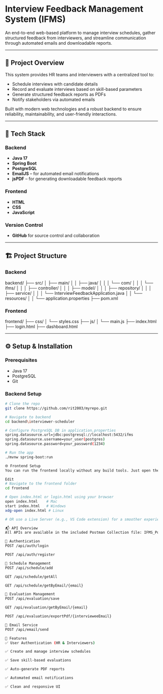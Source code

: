 # Interview Feedback Management System (IFMS)

An end-to-end web-based platform to manage interview schedules, gather structured feedback from interviewers, and streamline communication through automated emails and downloadable reports.

---

## 📌 Project Overview

This system provides HR teams and interviewers with a centralized tool to:
- Schedule interviews with candidate details
- Record and evaluate interviews based on skill-based parameters
- Generate structured feedback reports as PDFs
- Notify stakeholders via automated emails

Built with modern web technologies and a robust backend to ensure reliability, maintainability, and user-friendly interactions.

---

## 🚀 Tech Stack

### Backend
- **Java 17**
- **Spring Boot**
- **PostgreSQL**
- **EmailJS** – for automated email notifications
- **jsPDF** – for generating downloadable feedback reports

### Frontend
- **HTML**
- **CSS**
- **JavaScript**

### Version Control
- **GitHub** for source control and collaboration

---

## 🏗️ Project Structure

### Backend

backend/ ├── src/ │ ├── main/ │ │ ├── java/ │ │ │ └── com/ │ │ │ └── ifms/ │ │ │ ├── controller/ │ │ │ ├── model/ │ │ │ ├── repository/ │ │ │ ├── service/ │ │ │ └── InterviewFeedbackApplication.java │ │ └── resources/ │ │ └── application.properties ├── pom.xml


### Frontend

frontend/
├── css/
│   └── styles.css
├── js/
│   └── main.js
├── index.html
├── login.html
├── dashboard.html



---

## ⚙️ Setup & Installation

### Prerequisites
- Java 17
- PostgreSQL
- Git

### Backend Setup

```bash
# Clone the repo
git clone https://github.com/rit2003/myrepo.git

# Navigate to backend
cd backend\interviewer-scheduler

# Configure PostgreSQL DB in application.properties
spring.datasource.url=jdbc:postgresql://localhost:5432/ifms
spring.datasource.username=your_user(postgres)
spring.datasource.password=your_password(1234)

# Run the app
./mvnw spring-boot:run

🌐 Frontend Setup
You can run the frontend locally without any build tools. Just open the HTML files directly in your browser:

Edit
# Navigate to the frontend folder
cd frontend

# Open index.html or login.html using your browser
open index.html    # Mac
start index.html   # Windows
xdg-open index.html # Linux

# OR use a Live Server (e.g., VS Code extension) for a smoother experience

📬 API Overview
All APIs are available in the included Postman Collection file: IFMS_Postman_Collection.json

🔐 Authentication
POST /api/auth/login

POST /api/auth/register

📅 Schedule Management
POST /api/schedule/add

GET /api/schedule/getAll

GET /api/schedule/getByEmail/{email}

📝 Evaluation Management
POST /api/evaluation/save

GET /api/evaluation/getByEmail/{email}

POST /api/evaluation/exportPdf/{intervieweeEmail}

📧 Email Service
POST /api/email/send

🧩 Features
✅ User Authentication (HR & Interviewers)

✅ Create and manage interview schedules

✅ Save skill-based evaluations

✅ Auto-generate PDF reports

✅ Automated email notifications

✅ Clean and responsive UI
 
